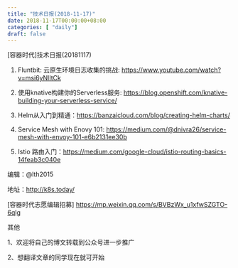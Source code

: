 ```yaml
--- 
title: "技术日报(2018-11-17)" 
date: 2018-11-17T00:00:00+08:00
categories: [ "daily"]
draft: false
---
```

  [容器时代]技术日报(20181117)

1. Fluntbit: 云原生环境日志收集的挑战: <https://www.youtube.com/watch?v=msi6yNlItCk>
  
2. 使用knative构建你的Serverless服务: <https://blog.openshift.com/knative-building-your-serverless-service/>
  
3. Helm从入门到精通：<https://banzaicloud.com/blog/creating-helm-charts/>

4. Service Mesh with Enovy 101: <https://medium.com/@dnivra26/service-mesh-with-envoy-101-e6b2131ee30b>
  
5. Istio 路由入门：<https://medium.com/google-cloud/istio-routing-basics-14feab3c040e>

编辑：@lth2015

地址：http://k8s.today/

[容器时代志愿编辑招募] https://mp.weixin.qq.com/s/BVBzWx_u1xfwSZGTO-6qlg

其他

1、欢迎将自己的博文转载到公众号进一步推广

2、想翻译文章的同学现在就可开始

